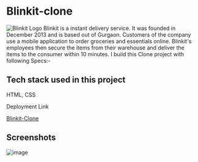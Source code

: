 # Blinkit-clone

![Blinkit Logo](https://upload.wikimedia.org/wikipedia/commons/thumb/2/2a/Blinkit-yellow-rounded.svg/160px-Blinkit-yellow-rounded.svg.png)
Blinkit is a instant delivery service. It was founded in December 2013 and is based out of Gurgaon. Customers of the company use a mobile application to order groceries and essentials online. Blinkit's employees then secure the items from their warehouse and deliver the items to the consumer within 10 minutes.
I build this Clone project with following Specs:-

## Tech stack used in this project

HTML, CSS

Deployment Link

[Blinkit-Clone](https://voidsoul-host.github.io/blinkit-clone/)

## Screenshots

![image](https://github.com/voidsoul-host/blinkit-clone/assets/120613863/47629dfe-d981-42c5-8317-1be4ee8f65a0)
